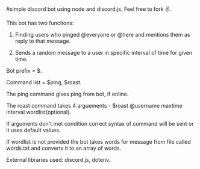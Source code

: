 #simple discord bot using node and discord.js. Feel free to fork ✌️.

This bot has two functions:

1. Finding users who pinged @everyone or @here and mentions them as reply to that
   message.

2. Sends a random message to a user in specific interval of time for given time.

Bot prefix = $.

Command list = $ping, $roast.

The ping command gives ping from bot, if online.

The roast command takes 4 arguements - $roast @username maxtime interval wordlist(optional).

If arguments don't met condition correct syntax of command will be sent or it uses default values.

If wordlist is not provided the bot takes words for message from file called words.txt and converts it to an array of words.

External libraries used: discord.js, dotenv.
